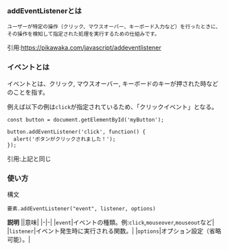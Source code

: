 ### addEventListenerとは
```
ユーザーが特定の操作（クリック、マウスオーバー、キーボード入力など）を行ったときに、
その操作を検知して指定された処理を実行するための仕組みです。
```
引用:https://pikawaka.com/javascript/addeventlistener

### イベントとは

イベントとは、クリック, マウスオーバー, キーボードのキーが押された時などのことを指す。

例えば以下の例は`click`が指定されているため、「クリックイベント」となる。

```
const button = document.getElementById('myButton');

button.addEventListener('click', function() {
  alert('ボタンがクリックされました！');
});
```
引用:上記と同じ

### 使い方

構文
```
要素.addEventListener("event", listener, options)
```

**説明**
||意味|
|-|-|
|`event`|イベントの種類。例:`click`,`mouseover`,`mouseout`など|
|`listener`|イベント発生時に実行される関数。|
|`options`|オプション設定（省略可能）。|

